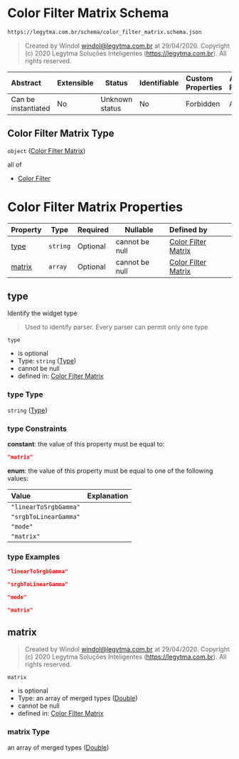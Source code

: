 # Color Filter Matrix Schema

```txt
https://legytma.com.br/schema/color_filter_matrix.schema.json
```




> Created by Windol [windol@legytma.com.br](mailto:windol@legytma.com.br) at 29/04/2020.
> Copyright (c) 2020 Legytma Soluções Inteligentes (<https://legytma.com.br>). All rights reserved.
>

| Abstract            | Extensible | Status         | Identifiable | Custom Properties | Additional Properties | Access Restrictions | Defined In                                                                                          |
| :------------------ | ---------- | -------------- | ------------ | :---------------- | --------------------- | ------------------- | --------------------------------------------------------------------------------------------------- |
| Can be instantiated | No         | Unknown status | No           | Forbidden         | Allowed               | none                | [color_filter_matrix.schema.json](../schema/color_filter_matrix.schema.json) |

## Color Filter Matrix Type

`object` ([Color Filter Matrix](color_filter_matrix.md))

all of

-   [Color Filter](color_filter_linear_to_srgb_gamma-allof-color-filter.md)

# Color Filter Matrix Properties

| Property          | Type     | Required | Nullable       | Defined by                                                                                                                                           |
| :---------------- | -------- | -------- | -------------- | :--------------------------------------------------------------------------------------------------------------------------------------------------- |
| [type](#type)     | `string` | Optional | cannot be null | [Color Filter Matrix](color_filter_matrix-properties-type.md)  |
| [matrix](#matrix) | `array`  | Optional | cannot be null | [Color Filter Matrix](color_filter_matrix-properties-list-double.md) |

## type

Identify the widget type


> Used to identify parser. Every parser can permit only one type
>

`type`

-   is optional
-   Type: `string` ([Type](color_filter_matrix-properties-type.md))
-   cannot be null
-   defined in: [Color Filter Matrix](color_filter_matrix-properties-type.md)

### type Type

`string` ([Type](color_filter_matrix-properties-type.md))

### type Constraints

**constant**: the value of this property must be equal to:

```json
"matrix"
```

**enum**: the value of this property must be equal to one of the following values:

| Value                 | Explanation |
| :-------------------- | ----------- |
| `"linearToSrgbGamma"` |             |
| `"srgbToLinearGamma"` |             |
| `"mode"`              |             |
| `"matrix"`            |             |

### type Examples

```json
"linearToSrgbGamma"
```

```json
"srgbToLinearGamma"
```

```json
"mode"
```

```json
"matrix"
```

## matrix




> Created by Windol [windol@legytma.com.br](mailto:windol@legytma.com.br) at 29/04/2020.
> Copyright (c) 2020 Legytma Soluções Inteligentes (<https://legytma.com.br>). All rights reserved.
>

`matrix`

-   is optional
-   Type: an array of merged types ([Double](list_double-double.md))
-   cannot be null
-   defined in: [Color Filter Matrix](color_filter_matrix-properties-list-double.md)

### matrix Type

an array of merged types ([Double](list_double-double.md))
